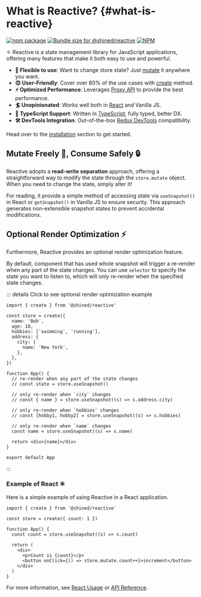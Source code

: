 # What is Reactive? {#what-is-reactive}

<a href="https://npmjs.com/package/@shined/reactive"><img src="https://img.shields.io/npm/v/@shined/reactive.svg" alt="npm package"></a>
<a href="https://pkg-size.dev/@shined/reactive"><img src="https://pkg-size.dev/badge/bundle/17299" title="Bundle size for @shined/reactive"></a>
<a href="https://github.com/sheinsight/reactive/blob/main/LICENSE"><img alt="NPM" src="https://img.shields.io/npm/l/%40shined%2Freactive"></a>

⚛️ Reactive is a state management library for JavaScript applications, offering many features that make it both easy to use and powerful.

- **🧩 Flexible to use**: Want to change store state? Just [mutate](/reference/api#mutate) it anywhere you want.
- **😊 User-Friendly**: Cover over 80% of the use cases with [create](/reference/api#create) method.
- **⚡️ Optimized Performance**: Leverages [Proxy API](https://developer.mozilla.org/en-US/docs/Web/JavaScript/Reference/Global_Objects/Proxy) to provide the best performance.
- **🏄 Unopinionated**: Works well both in [React](https://react.dev/) and Vanilla JS.
- **🦄 TypeScript Support**: Written in [TypeScript](https://www.typescriptlang.org/), fully typed, better DX.
- **🛠️ DevTools Integration**: Out-of-the-box [Redux DevTools](https://github.com/reduxjs/redux-devtools#redux-devtools) compatibility.

Head over to the [installation](/installation) section to get started.

## Mutate Freely 🪽, Consume Safely 🔒

Reactive adopts a **read-write separation** approach, offering a straightforward way to modify the state through the `store.mutate` object. When you need to change the state, simply alter it!

For reading, it provide a simple method of accessing state via `useSnapshot()` in React or `getSnapshot()` in Vanilla JS to ensure security. This approach generates non-extensible snapshot states to prevent accidental modifications.

## Optional Render Optimization ⚡️

Furthermore, Reactive provides an optional render optimization feature.

By default, component that has used whole snapshot will trigger a re-render when any part of the state changes. You can use `selector` to specify the state you want to listen to, which will only re-render when the specified state changes.

::: details Click to see optional render optimization example

```tsx
import { create } from '@shined/reactive'

const store = create({
  name: 'Bob',
  age: 18,
  hobbies: ['swimming', 'running'],
  address: {
    city: {
      name: 'New York',
    },
  },
})

function App() {
  // re-render when any part of the state changes
  // const state = store.useSnapshot()

  // only re-render when `city` changes
  // const { name } = store.useSnapshot((s) => s.address.city)

  // only re-render when `hobbies` changes
  // const [hobby1, hobby2] = store.useSnapshot((s) => s.hobbies)

  // only re-render when `name` changes
  const name = store.useSnapshot((s) => s.name)

  return <div>{name}</div>
}

export default App
```

:::

### Example of React ⚛️

Here is a simple example of using Reactive in a React application.

```tsx
import { create } from '@shined/reactive'

const store = create({ count: 1 })

function App() {
  const count = store.useSnapshot((s) => s.count)

  return (
    <div>
      <p>Count is {count}</p>
      <button onClick={() => store.mutate.count++}>increment</button>
    </div>
  )
}
```

For more information, see [React Usage](/usage/react) or [API Reference](/reference/api).
